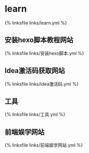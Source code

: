 # learn
{% linksfile links/learn.yml %}

## 安装hexo脚本教程网站
{% linksfile links/安装hexo脚本.yml %}

## Idea激活码获取网站
{% linksfile links/Idea激活码.yml %}

## 工具
{% linksfile links/工具.yml %}

## 前端娱学网站
{% linksfile links/前端娱学网站.yml %}

